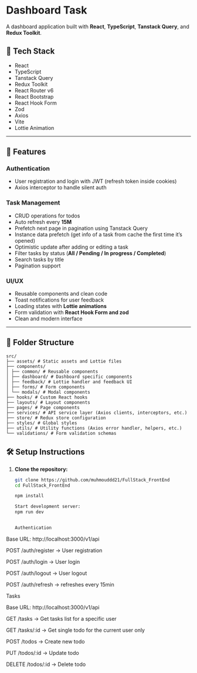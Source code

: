 # Dashboard Task

A dashboard application built with **React**, **TypeScript**, **Tanstack Query**, and **Redux Toolkit**.


## 🔧 Tech Stack

- React  
- TypeScript  
- Tanstack Query  
- Redux Toolkit  
- React Router v6  
- React Bootstrap  
- React Hook Form  
- Zod  
- Axios  
- Vite  
- Lottie Animation  

---

## 🚀 Features

### Authentication
- User registration and login with JWT (refresh token inside cookies)   
- Axios interceptor to handle silent auth  

### Task Management
- CRUD operations for todos  
- Auto refresh every **15M**  
- Prefetch next page in pagination using Tanstack Query  
- Instance data prefetch (get info of a task from cache the first time it’s opened)  
- Optimistic update after adding or editing a task  
- Filter tasks by status (**All / Pending / In progress / Completed**)  
- Search tasks by title  
- Pagination support  

### UI/UX
- Reusable components and clean code  
- Toast notifications for user feedback  
- Loading states with **Lottie animations**  
- Form validation with **React Hook Form and zod**  
- Clean and modern interface  

---

## 📁 Folder Structure
```
src/
├── assets/ # Static assets and Lottie files
├── components/
│ ├── common/ # Reusable components
│ ├── dashboard/ # Dashboard specific components
│ ├── feedback/ # Lottie handler and feedback UI
│ ├── forms/ # Form components
│ └── modals/ # Modal components
├── hooks/ # Custom React hooks
├── layouts/ # Layout components
├── pages/ # Page components
├── services/ # API service layer (Axios clients, interceptors, etc.)
├── store/ # Redux store configuration
├── styles/ # Global styles
├── utils/ # Utility functions (Axios error handler, helpers, etc.)
└── validations/ # Form validation schemas

```
## 🛠 Setup Instructions

1. **Clone the repository:**
   ```bash
   git clone https://github.com/muhmouddd21/FullStack_FrontEnd
   cd FullStack_FrontEnd

   npm install

   Start development server:
   npm run dev


   Authentication

Base URL: http://localhost:3000/v1/api

POST /auth/register → User registration

POST /auth/login → User login

POST /auth/logout → User logout

POST /auth/refresh → refreshes every 15min

Tasks

Base URL: http://localhost:3000/v1/api

GET /tasks → Get tasks list for a specific user

GET /tasks/:id → Get single todo for the current user only

POST /todos → Create new todo

PUT /todos/:id → Update todo

DELETE /todos/:id → Delete todo